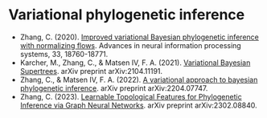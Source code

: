 # Variational phylogenetic inference

- Zhang, C. (2020). [Improved variational Bayesian phylogenetic inference with normalizing flows](https://proceedings.neurips.cc/paper/2020/file/d96409bf894217686ba124d7356686c9-Paper.pdf). Advances in neural information processing systems, 33, 18760-18771.
- Karcher, M., Zhang, C., & Matsen IV, F. A. (2021). [Variational Bayesian Supertrees](https://arxiv.org/abs/2104.11191). arXiv preprint arXiv:2104.11191.
- Zhang, C., & Matsen IV, F. A. (2022). [A variational approach to bayesian phylogenetic inference](https://arxiv.org/abs/2204.07747). arXiv preprint arXiv:2204.07747.
- Zhang, C. (2023). [Learnable Topological Features for Phylogenetic Inference via Graph Neural Networks](https://arxiv.org/abs/2302.08840). arXiv preprint arXiv:2302.08840.

